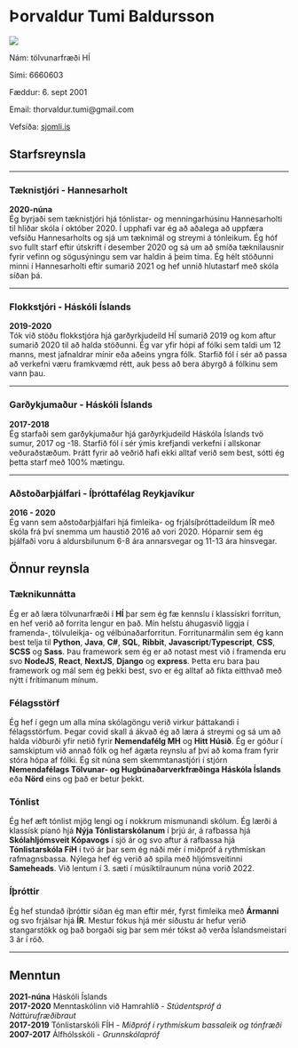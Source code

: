 # Þorvaldur Tumi Baldursson

<div>
    <img src='tumi2.JPG'>
    <p>Nám: tölvunarfræði HÍ</p>
    <p>Sími: 6660603</p>
    <p>Fæddur: 6. sept 2001</p>
    <p>Email: thorvaldur.tumi@gmail.com</p>
    <p>Vefsíða: <a href="https://sjomli.is">sjomli.is</a></p>
</div>

## Starfsreynsla
---
### Tæknistjóri - Hannesarholt
**2020-núna**  
Ég byrjaði sem tæknistjóri hjá tónlistar- og menningarhúsinu Hannesarholti til hliðar skóla í október 2020. Í upphafi var ég að aðalega að uppfæra vefsíðu Hannesarholts og sjá um tæknimál og streymi á tónleikum. Ég hóf svo fullt starf eftir útskrift í desember 2020 og sá um að smíða tæknilausnir fyrir vefinn og sögusýningu sem var haldin á þeim tíma. Ég hélt stöðunni minni í Hannesarholti eftir sumarið 2021 og hef unnið hlutastarf með skóla síðan þá.

---

### Flokkstjóri - Háskóli Íslands
**2019-2020**  
Tók við stöðu flokkstjóra hjá garðyrkjudeild HÍ sumarið 2019 og kom aftur sumarið 2020 til að halda stöðunni. Ég var yfir hópi af fólki sem taldi um 12 manns, mest jafnaldrar mínir eða aðeins yngra fólk. Starfið fól í sér að passa að verkefni væru framkvæmd rétt, auk þess að bera ábyrgð á fólkinu sem vann þau.

---

### Garðykjumaður - Háskóli Íslands
**2017-2018**  
Ég starfaði sem garðykjumaður hjá garðyrkjudeild Háskóla Íslands tvö sumur, 2017 og -18. Starfið fól í sér ýmis krefjandi verkefni í allskonar veðuraðstæðum. Þrátt fyrir að veðrið hafi ekki alltaf verið sem best, sótti ég þetta starf með 100% mætingu.

---

### Aðstoðarþjálfari - Íþróttafélag Reykjavíkur
**2016 - 2020**  
Ég vann sem aðstoðarþjálfari hjá fimleika- og frjálsíþróttadeildum ÍR með skóla frá því snemma um haustið 2016 að vori 2020. Hóparnir sem ég þjálfaði voru á aldursbilunum 6-8 ára annarsvegar og 11-13 ára hinsvegar.


## Önnur reynsla
### Tæknikunnátta
Ég er að læra tölvunarfræði í **HÍ** þar sem ég fæ kennslu í klassískri forritun, en hef verið að forrita lengur en það. Mín helstu áhugasvið liggja í framenda-, tölvuleikja- og vélbúnaðarforritun. Forritunarmálin sem ég kann best telja til **Python**, **Java**, **C#**, **SQL**, **Ribbit**, **Javascript**/**Typescript**, **CSS**, **SCSS** og **Sass**. Þau framework sem ég er að notast mest við í framenda eru svo **NodeJS**, **React**, **NextJS**, **Django** og **express**. Þetta eru bara þau framework og mál sem ég þekki best, svo er ég alltaf að fikta eitthvað með nýtt í frítímanum mínum.

### Félagsstörf 
Ég hef  í gegn um alla mína skólagöngu verið virkur þáttakandi í félagsstörfum. Þegar covid skall á ákvað ég að læra á streymi og sá um að halda viðburði yfir netið fyrir **Nemendafélg MH** og **Hitt Húsið**. Ég er góður í samskiptum við annað fólk og hef ágæta reynslu af því að koma fram fyrir stóra hópa af fólki. Ég sit núna sem skemmtanastjóri í stjórn **Nemendafélags Tölvunar- og Hugbúnaðarverkfræðinga Háskóla Íslands** eða **Nörd** eins og það er betur þekkt.

### Tónlist
Ég hef æft tónlist mjög lengi og í nokkrum mismunandi skólum. Ég lærði á klassísk píanó hjá **Nýja Tónlistarskólanum** í þrjú ár, á rafbassa hjá **Skólahljómsveit Kópavogs** í sjö ár og svo aftur á rafbassa hjá **Tónlistarskóla FíH** í tvö ár þar sem ég náði mér í miðpróf á rythmískan rafmagnsbassa. Nýlega hef ég verið að spila með hljómsveitinni **Sameheads**. Við lentum í 3. sæti í músíktilraunum núna vorið 2022.

### Íþróttir
Ég hef stundað íþróttir síðan ég man eftir mér, fyrst fimleika með **Ármanni** og svo frjálsar hjá **ÍR**. Mestur fókus hjá mér síðustu ár hefur verið stangarstökk og það borgaði sig þar sem mér tókst að verða Íslandsmeistari 3 ár í röð.

---

## Menntun
**2021-núna** Háskóli Íslands  
**2017-2020** Menntaskólinn við Hamrahlíð - *Stúdentspróf á Náttúrufræðibraut*  
**2017-2019** Tónlistarskóli FÍH - *Miðpróf í rythmískum bassaleik og tónfræði*  
**2007-2017** Álfhólsskóli - *Grunnskólapróf* 